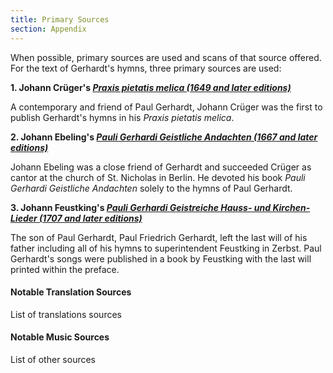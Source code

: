 ```yaml
---
title: Primary Sources
section: Appendix
---
```


When possible, primary sources are used and scans of that source offered. For the text of Gerhardt's hymns, three primary sources are used:

**1. Johann Crüger's [*Praxis pietatis melica (1649 and later editions)*](/sources/praxis)**

A contemporary and friend of Paul Gerhardt, Johann Crüger was the first to publish Gerhardt's hymns in his *Praxis pietatis melica*. 

**2. Johann Ebeling's [*Pauli Gerhardi Geistliche Andachten (1667 and later editions)*](/sources/pauli_gerhardi)**

Johann Ebeling was a close friend of Gerhardt and succeeded Crüger as cantor at the church of St. Nicholas in Berlin. He devoted his book *Pauli Gerhardi Geistliche Andachten* solely to the hymns of Paul Gerhardt.

**3. Johann Feustking's [*Pauli Gerhardi Geistreiche Hauss- und Kirchen-Lieder (1707 and later editions)*](/sources/pauli_feustking)**

The son of Paul Gerhardt, Paul Friedrich Gerhardt, left the last will of his father including all of his hymns to superintendent Feustking in Zerbst. Paul Gerhardt's songs were published in a book by Feustking with the last will printed within the preface. 

#### Notable Translation Sources

List of translations sources

#### Notable Music Sources

List of other sources